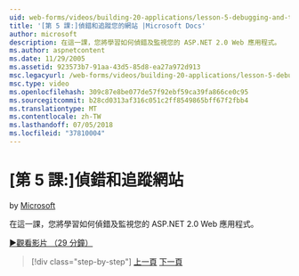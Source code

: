 ```yaml
---
uid: web-forms/videos/building-20-applications/lesson-5-debugging-and-tracing-your-website
title: '[第 5 課:]偵錯和追蹤您的網站 |Microsoft Docs'
author: microsoft
description: 在這一課，您將學習如何偵錯及監視您的 ASP.NET 2.0 Web 應用程式。
ms.author: aspnetcontent
ms.date: 11/29/2005
ms.assetid: 923573b7-91aa-43d5-85d8-ea27a972d913
msc.legacyurl: /web-forms/videos/building-20-applications/lesson-5-debugging-and-tracing-your-website
msc.type: video
ms.openlocfilehash: 309c87e8be077de57f92ebf59ca39fa866ce0c95
ms.sourcegitcommit: b28cd0313af316c051c2ff8549865bff67f2fbb4
ms.translationtype: MT
ms.contentlocale: zh-TW
ms.lasthandoff: 07/05/2018
ms.locfileid: "37810004"
---
```

<a name="lesson-5-debugging-and-tracing-your-website"></a>[第 5 課:]偵錯和追蹤網站
====================
by [Microsoft](https://github.com/microsoft)

在這一課，您將學習如何偵錯及監視您的 ASP.NET 2.0 Web 應用程式。

[&#9654;觀看影片 （29 分鐘）](https://channel9.msdn.com/Blogs/ASP-NET-Site-Videos/lesson-5-debugging-and-tracing-your-website)

> [!div class="step-by-step"]
> [上一頁](lesson-4-understanding-web-application-state.md)
> [下一頁](lesson-6-working-with-stylesheets-and-master-pages.md)
